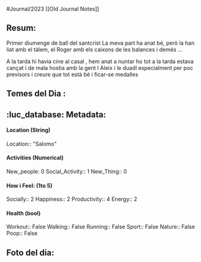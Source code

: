 #Journal/2023 
[[Old Journal Notes]]


## Resum: 
Primer diumenge de ball del santcrist
La meva part ha anat bé, però la han liat amb el tàlem, el Roger amb els caixons de les balances i demés ... 


A la tarda hi havia cine al casal , hem anat a nuntar ho tot a la tarda estava cançat i de mala hostia amb la gent l Aleix i le duadl especialment per poc previsors i creure que tot està bé i ficar-se medalles 
## Temes del Dia :


## :luc_database:  Metadata: 
#### Location (String)
Location:: "Salomo"

#### Activities (Numerical)
New_people: 0
Social_Activity:: 1
New_Thing:: 0

#### How i Feel:  (1to 5)
Socially:: 2
Happiness:: 2
Productivity:: 4
Energy:: 2

#### Health (bool)
Workout:: False
Walking:: False
Running:: False
Sport:: False
Nature:: False
Poop:: False

## Foto del dia:

